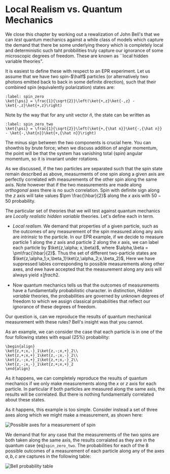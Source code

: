 # Local Realism vs. Quantum Mechanics

We close this chapter by working out a rewalization of John Bell's that we can *test* quantum mechanics against a while class of models which capture the demand that there be some underlying theory which is completely local and deterministic such taht probbilities truly capture our ignorance of some microscopic degrees of freedom. These are known as ``local hidden variable theories".

It is easiest to define these with respect to an EPR experiment. Let us assume that we have two spin-$\half$ particles (or alternatively two photons emitted back to back in some definite direction), such that their combined spin (equivalently polarization) states are:
```{math}
:label: spin_zero
\ket{\psi} = \frac{1}{\sqrt{2}}\left(\ket{+,z}\ket{-,z} - \ket{-,z}\ket{+,z}\right)
```
Note by the way that for any unit vector $\hat{n}$, the state can be written as
```{math}
:label: spin_zero_two
\ket{\psi} = \frac{1}{\sqrt{2}}\left(\ket{+,{\hat n}}\ket{-,{\hat n}} - \ket{-,\hat{n}}\ket{+,{\hat n}}\right)
```
The minus sign between the two components is crucial here. You can showthis by brute force; when we discuss addition of anglar momentum, the point will be that the system has vanishing total (spin) angular momentum, so it is invariant under rotations.

As we discussed, if the two particles are separated such that the spin state remain described as above, measurments of one spin along a given axis are perfectly correlated wth measurements of the other spin along the same axis. Note however that if the two measurements are made along *orthogonal* axes there is no such correlation. Spin with definite sign along the $z$ axis will take values $\pm \frac{\hbar}{2}$ along the $x$ axis with $50-50$ probability.

The particular set of theories that we will test against quantum mechanics are *Locally realistic hidden variable* theories. Let's define each in term.

- *Local realism*. We demand that properties of a given particle, such as the outcomes of any measurement of the spin measured along any axis are *intrinsic* to the particle. In our EPR example, if we decide to measure particle 1 along the $z$ axis and particle 2 along the $x$ axis, we can label each particle by $\ket{z,\alpha; x,\beta}$, where $\alpha,\beta = \pm\frac{\hbar}{2}$. Thus the set of different two-particle states are $\ket{z,\alpha_1;x,\beta_1}\ket{z,\alpha_2;x,\beta_2}$, Here we have suppressed lables corresponding to possible measurements along other axes, and ewe have accepted that the measurement along any axis will always yield $\pm ]frac{\hbar}{2}$.

- Now quantum mechanics tells us that the outcomes of measurements have a fundamentally probabilistic character. in distinction, *Hidden variable* theories, the probabilities are governed by unknown degrees of freedom to which we assign classical probabilities that reflect our ignorance of these degrees of freedom.

Our question is, can we reproduce the results of quantum mechanical measurement with these rules? Bell's insight was that you cannot.

As an example, we can consider the case that each particle is in one of the four following states with equal ($25\%$) probability:
```{math}
\begin{align}
\ket{z,+;x,-}_1\ket{z,-;x,+}_2\\
\ket{z,+;x,+}_1\ket{z,-;x,-}_2\\
\ket{z,-;x,+}_1\ket{z,+;x,-}_2\\
\ket{z,-;x,-}_1\ket{z,+;x,+}_2
\end{align}
```
As it happens, we can completely reproduce the results of quantum mechanics if we only make measurements along the $x$ or $z$ axis for each particle. In particular if both particles are measured along the same axis, the results will be correlated. But there is nothing fundamentally correlated about these states.

As it happens, this example is too simple. Consider instead a set of three axes along which we might make a measurement, as shown here:

![Possible axes for a measurement of spin](axes.jpeg)

We demand that for any case that the measurements of the two spins are both taken along the same axis, the results corralated as they are in the quantum case {eq}`spin_zero_two`. The probabilities for each of the 8 possible outcomes of a measurement of each particle along any of the axes $a,b,c$ are captures in the following table:

![Bell probability table](bell_probs.jpeg)



